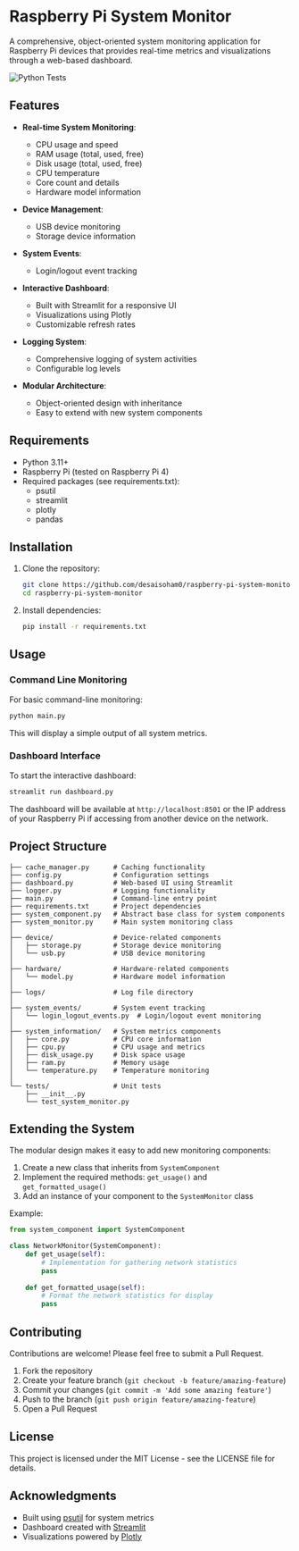 # Raspberry Pi System Monitor

A comprehensive, object-oriented system monitoring application for Raspberry Pi devices that provides real-time metrics and visualizations through a web-based dashboard.

![Python Tests](https://github.com/yourusername/raspberry-pi-system-monitor/actions/workflows/python-tests.yml/badge.svg)

## Features

- **Real-time System Monitoring**:
  - CPU usage and speed
  - RAM usage (total, used, free)
  - Disk usage (total, used, free)
  - CPU temperature
  - Core count and details
  - Hardware model information
  
- **Device Management**:
  - USB device monitoring
  - Storage device information
  
- **System Events**:
  - Login/logout event tracking
  
- **Interactive Dashboard**:
  - Built with Streamlit for a responsive UI
  - Visualizations using Plotly
  - Customizable refresh rates
  
- **Logging System**:
  - Comprehensive logging of system activities
  - Configurable log levels
  
- **Modular Architecture**:
  - Object-oriented design with inheritance
  - Easy to extend with new system components

## Requirements

- Python 3.11+
- Raspberry Pi (tested on Raspberry Pi 4)
- Required packages (see requirements.txt):
  - psutil
  - streamlit
  - plotly
  - pandas

## Installation

1. Clone the repository:
   ```bash
   git clone https://github.com/desaisoham0/raspberry-pi-system-monitor.git
   cd raspberry-pi-system-monitor
   ```

2. Install dependencies:
   ```bash
   pip install -r requirements.txt
   ```

## Usage

### Command Line Monitoring

For basic command-line monitoring:

```bash
python main.py
```

This will display a simple output of all system metrics.

### Dashboard Interface

To start the interactive dashboard:

```bash
streamlit run dashboard.py
```

The dashboard will be available at `http://localhost:8501` or the IP address of your Raspberry Pi if accessing from another device on the network.

## Project Structure

```
├── cache_manager.py      # Caching functionality
├── config.py             # Configuration settings
├── dashboard.py          # Web-based UI using Streamlit
├── logger.py             # Logging functionality
├── main.py               # Command-line entry point
├── requirements.txt      # Project dependencies
├── system_component.py   # Abstract base class for system components
├── system_monitor.py     # Main system monitoring class
│
├── device/               # Device-related components
│   ├── storage.py        # Storage device monitoring
│   └── usb.py            # USB device monitoring
│
├── hardware/             # Hardware-related components
│   └── model.py          # Hardware model information
│
├── logs/                 # Log file directory
│
├── system_events/        # System event tracking
│   └── login_logout_events.py  # Login/logout event monitoring
│
├── system_information/   # System metrics components
│   ├── core.py           # CPU core information
│   ├── cpu.py            # CPU usage and metrics
│   ├── disk_usage.py     # Disk space usage
│   ├── ram.py            # Memory usage
│   └── temperature.py    # Temperature monitoring
│
└── tests/                # Unit tests
    ├── __init__.py
    └── test_system_monitor.py
```

## Extending the System

The modular design makes it easy to add new monitoring components:

1. Create a new class that inherits from `SystemComponent`
2. Implement the required methods: `get_usage()` and `get_formatted_usage()`
3. Add an instance of your component to the `SystemMonitor` class

Example:
```python
from system_component import SystemComponent

class NetworkMonitor(SystemComponent):
    def get_usage(self):
        # Implementation for gathering network statistics
        pass
    
    def get_formatted_usage(self):
        # Format the network statistics for display
        pass
```

## Contributing

Contributions are welcome! Please feel free to submit a Pull Request.

1. Fork the repository
2. Create your feature branch (`git checkout -b feature/amazing-feature`)
3. Commit your changes (`git commit -m 'Add some amazing feature'`)
4. Push to the branch (`git push origin feature/amazing-feature`)
5. Open a Pull Request

## License

This project is licensed under the MIT License - see the LICENSE file for details.

## Acknowledgments

- Built using [psutil](https://github.com/giampaolo/psutil) for system metrics
- Dashboard created with [Streamlit](https://streamlit.io/)
- Visualizations powered by [Plotly](https://plotly.com/python/)
